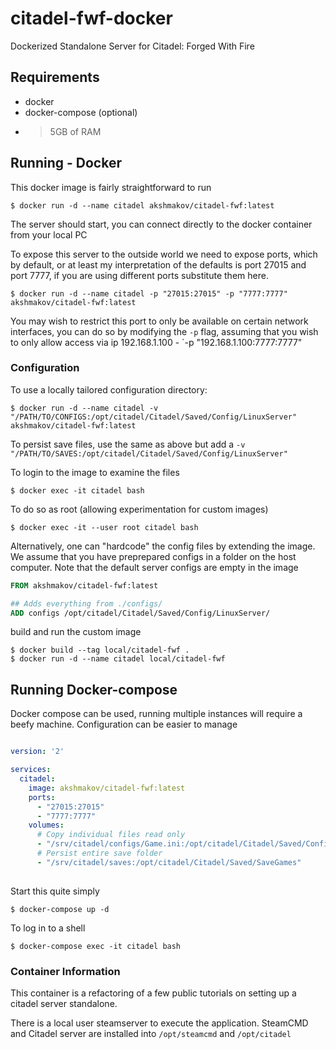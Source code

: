 # citadel-fwf-docker

Dockerized Standalone Server for Citadel: Forged With Fire


## Requirements

- docker
- docker-compose (optional)
- >5GB of RAM


## Running - Docker

This docker image is fairly straightforward to run

```
$ docker run -d --name citadel akshmakov/citadel-fwf:latest
```

The server should start, you can connect directly to the docker container from your local PC


To expose this server to the outside world we need to expose ports, which by default, or at least my interpretation of the defaults
is port 27015 and port 7777, if you are using different ports substitute them here.

```
$ docker run -d --name citadel -p "27015:27015" -p "7777:7777" akshmakov/citadel-fwf:latest
```

You may wish to restrict this port to only be available on certain network interfaces, you can do so by modifying the `-p` flag, assuming that you wish to only allow access via ip 192.168.1.100 - `-p "192.168.1.100:7777:7777"

### Configuration 

To use a locally tailored configuration directory:

```
$ docker run -d --name citadel -v "/PATH/TO/CONFIGS:/opt/citadel/Citadel/Saved/Config/LinuxServer" akshmakov/citadel-fwf:latest
```

To persist save files, use the same as above but add a ` -v "/PATH/TO/SAVES:/opt/citadel/Citadel/Saved/Config/LinuxServer" `

To login to the image to examine the files

```
$ docker exec -it citadel bash
```

To do so as root (allowing experimentation for custom images)

```
$ docker exec -it --user root citadel bash
```

Alternatively, one can "hardcode" the config files by extending the image. We assume that you have preprepared configs in a folder on the host computer. Note that the default server configs are empty in the image

```Dockerfile
FROM akshmakov/citadel-fwf:latest

## Adds everything from ./configs/ 
ADD configs /opt/citadel/Citadel/Saved/Config/LinuxServer/
```

build and run the custom image

```
$ docker build --tag local/citadel-fwf .
$ docker run -d --name citadel local/citadel-fwf
```



## Running Docker-compose

Docker compose can be used, running multiple instances will require a beefy machine. Configuration can be easier to manage


``` docker-compose.yml

version: '2'

services:
  citadel:
    image: akshmakov/citadel-fwf:latest
    ports:
      - "27015:27015"
      - "7777:7777"
    volumes:
      # Copy individual files read only
      - "/srv/citadel/configs/Game.ini:/opt/citadel/Citadel/Saved/Config/LinuxServer/Game.ini:ro"
      # Persist entire save folder
      - "/srv/citadel/saves:/opt/citadel/Citadel/Saved/SaveGames"
      
```

Start this quite simply

```
$ docker-compose up -d
```

To log in to a shell

```
$ docker-compose exec -it citadel bash
```

### Container Information

This container is a refactoring of a few public tutorials on setting up a citadel server standalone.

There is a local user steamserver to execute the application. SteamCMD and Citadel server are installed
into `/opt/steamcmd` and `/opt/citadel`

